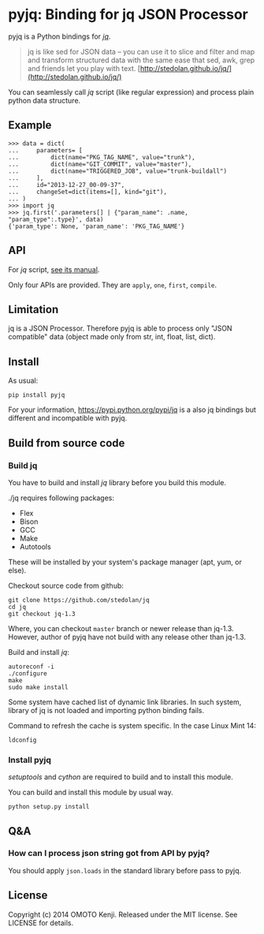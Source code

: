 # pyjq: Binding for jq JSON Processor

pyjq is a Python bindings for *[jq](http://stedolan.github.io/jq/)*.

> jq is like sed for JSON data –
> you can use it to slice and filter and map and transform structured data
> with the same ease that sed, awk, grep and friends let you play with text.
> [http://stedolan.github.io/jq/](http://stedolan.github.io/jq/)

You can seamlessly call *jq* script (like regular expression)
and process plain python data structure.

## Example

    >>> data = dict(
    ...     parameters= [
    ...         dict(name="PKG_TAG_NAME", value="trunk"),
    ...         dict(name="GIT_COMMIT", value="master"),
    ...         dict(name="TRIGGERED_JOB", value="trunk-buildall")
    ...     ],
    ...     id="2013-12-27_00-09-37",
    ...     changeSet=dict(items=[], kind="git"),
    ... )
    >>> import jq
    >>> jq.first('.parameters[] | {"param_name": .name, "param_type":.type}', data)
    {'param_type': None, 'param_name': 'PKG_TAG_NAME'}

## API
For *jq* script, [see its manual](http://stedolan.github.io/jq/manual/).

Only four APIs are provided. They are `apply`, `one`, `first`, `compile`.



## Limitation
jq is a JSON Processor.
Therefore pyjq is able to process only "JSON compatible" data
(object made only from str, int, float, list, dict).


## Install
As usual:

    pip install pyjq

For your information, https://pypi.python.org/pypi/jq is a also jq bindings
but different and incompatible with pyjq.


## Build from source code
### Build jq
You have to build and install *jq* library before you build this module.

./jq requires following packages:

  - Flex
  - Bison
  - GCC
  - Make
  - Autotools

These will be installed by your system's package manager (apt, yum, or else).

Checkout source code from github:

    git clone https://github.com/stedolan/jq
    cd jq
    git checkout jq-1.3

Where, you can checkout `master` branch or newer release than jq-1.3.
However, author of pyjq have not build with any release other than jq-1.3.

Build and install *jq*:

    autoreconf -i
    ./configure
    make
    sudo make install

Some system have cached list of dynamic link libraries.
In such system, library of jq is not loaded and importing python binding fails.

Command to refresh the cache is system specific.
In the case Linux Mint 14:

    ldconfig

### Install pyjq
*setuptools* and *cython* are required to build and to install this module.

You can build and install this module by usual way.

    python setup.py install


## Q&A
### How can I process json string got from API by pyjq?
You should apply `json.loads` in the standard library before pass to pyjq.

## License
Copyright (c) 2014 OMOTO Kenji. Released under the MIT license. See LICENSE for details.
